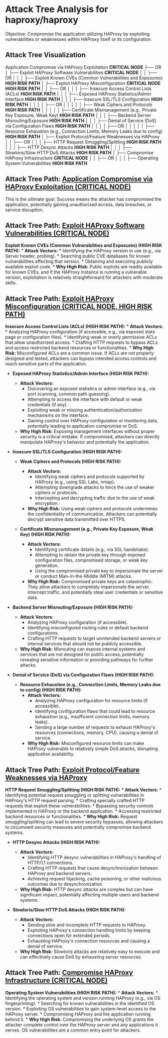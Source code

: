 # Attack Tree Analysis for haproxy/haproxy

Objective: Compromise the application utilizing HAProxy by exploiting vulnerabilities or weaknesses within HAProxy itself or its configuration.

## Attack Tree Visualization

Application Compromise via HAProxy Exploitation **CRITICAL NODE**
├── OR
│   ├── Exploit HAProxy Software Vulnerabilities **CRITICAL NODE**
│   │   ├── OR
│   │   │   ├── Exploit Known CVEs (Common Vulnerabilities and Exposures) **HIGH RISK PATH**
│   ├── Exploit HAProxy Misconfiguration **CRITICAL NODE** **HIGH RISK PATH**
│   │   ├── OR
│   │   │   ├── Insecure Access Control Lists (ACLs) **HIGH RISK PATH**
│   │   │   ├── Exposed HAProxy Statistics/Admin Interface **HIGH RISK PATH**
│   │   │   ├── Insecure SSL/TLS Configuration **HIGH RISK PATH**
│   │   │   │   ├── OR
│   │   │   │   │   ├── Weak Ciphers and Protocols **HIGH RISK PATH**
│   │   │   │   │   ├── Certificate Mismanagement (e.g., Private Key Exposure, Weak Key) **HIGH RISK PATH**
│   │   │   ├── Backend Server Misrouting/Exposure **HIGH RISK PATH**
│   │   │   ├── Denial of Service (DoS) via Configuration Flaws **HIGH RISK PATH**
│   │   │   │   ├── OR
│   │   │   │   │   ├── Resource Exhaustion (e.g., Connection Limits, Memory Leaks due to config) **HIGH RISK PATH**
│   ├── Exploit Protocol/Feature Weaknesses via HAProxy
│   │   ├── OR
│   │   │   ├── HTTP Request Smuggling/Splitting **HIGH RISK PATH**
│   │   │   ├── HTTP Desync Attacks **HIGH RISK PATH**
│   │   │   ├── Slowloris/Slow HTTP DoS Attacks **HIGH RISK PATH**
│   ├── Compromise HAProxy Infrastructure **CRITICAL NODE**
│   │   ├── OR
│   │   │   ├── Operating System Vulnerabilities **HIGH RISK PATH**

## Attack Tree Path: [Application Compromise via HAProxy Exploitation (CRITICAL NODE)](./attack_tree_paths/application_compromise_via_haproxy_exploitation__critical_node_.md)

This is the ultimate goal. Success means the attacker has compromised the application, potentially gaining unauthorized access, data breaches, or service disruption.

## Attack Tree Path: [Exploit HAProxy Software Vulnerabilities (CRITICAL NODE)](./attack_tree_paths/exploit_haproxy_software_vulnerabilities__critical_node_.md)

**Exploit Known CVEs (Common Vulnerabilities and Exposures) (HIGH RISK PATH):**
    *   **Attack Vectors:**
        *   Identifying the HAProxy version in use (e.g., via Server header, probing).
        *   Searching public CVE databases for known vulnerabilities affecting that version.
        *   Obtaining and executing publicly available exploit code.
    *   **Why High Risk:** Public exploits are readily available for known CVEs, and if the HAProxy instance is running a vulnerable version, exploitation is relatively straightforward for attackers with moderate skills.

## Attack Tree Path: [Exploit HAProxy Misconfiguration (CRITICAL NODE, HIGH RISK PATH)](./attack_tree_paths/exploit_haproxy_misconfiguration__critical_node__high_risk_path_.md)

**Insecure Access Control Lists (ACLs) (HIGH RISK PATH):**
    *   **Attack Vectors:**
        *   Analyzing HAProxy configuration (if accessible, e.g., via exposed stats page or configuration files).
        *   Identifying weak or overly permissive ACLs that allow unauthorized access.
        *   Crafting HTTP requests to bypass ACLs and access restricted backend resources or functionalities.
    *   **Why High Risk:** Misconfigured ACLs are a common issue. If ACLs are not properly designed and tested, attackers can bypass intended access controls and reach sensitive parts of the application.

*   **Exposed HAProxy Statistics/Admin Interface (HIGH RISK PATH):**
    *   **Attack Vectors:**
        *   Discovering an exposed statistics or admin interface (e.g., via port scanning, common path guessing).
        *   Attempting to access the interface with default or weak credentials (if any).
        *   Exploiting weak or missing authentication/authorization mechanisms on the interface.
        *   Gaining control over HAProxy configuration or monitoring data, potentially leading to application compromise or DoS.
    *   **Why High Risk:**  Exposing management interfaces without proper security is a critical mistake. If compromised, attackers can directly manipulate HAProxy's behavior and potentially the application.

*   **Insecure SSL/TLS Configuration (HIGH RISK PATH):**
    *   **Weak Ciphers and Protocols (HIGH RISK PATH):**
        *   **Attack Vectors:**
            *   Identifying weak ciphers and protocols supported by HAProxy (e.g., using SSL Labs, nmap).
            *   Attempting downgrade attacks to force the use of weaker ciphers or protocols.
            *   Intercepting and decrypting traffic due to the use of weak encryption.
        *   **Why High Risk:**  Using weak ciphers and protocols undermines the confidentiality of communication. Attackers can potentially decrypt sensitive data transmitted over HTTPS.

    *   **Certificate Mismanagement (e.g., Private Key Exposure, Weak Key) (HIGH RISK PATH):**
        *   **Attack Vectors:**
            *   Identifying certificate details (e.g., via SSL handshake).
            *   Attempting to obtain the private key through exposed configuration files, compromised storage, or weak key generation.
            *   Using the compromised private key to impersonate the server or conduct Man-in-the-Middle (MITM) attacks.
        *   **Why High Risk:**  Compromised private keys are catastrophic. They allow attackers to completely impersonate the server, intercept traffic, and potentially steal user credentials or sensitive data.

*   **Backend Server Misrouting/Exposure (HIGH RISK PATH):**
    *   **Attack Vectors:**
        *   Analyzing HAProxy configuration (if accessible).
        *   Identifying misconfigured routing rules or default backend configurations.
        *   Crafting HTTP requests to target unintended backend servers or internal services that should not be publicly accessible.
    *   **Why High Risk:** Misrouting can expose internal systems and services that are not designed for public access, potentially revealing sensitive information or providing pathways for further attacks.

*   **Denial of Service (DoS) via Configuration Flaws (HIGH RISK PATH):**
    *   **Resource Exhaustion (e.g., Connection Limits, Memory Leaks due to config) (HIGH RISK PATH):**
        *   **Attack Vectors:**
            *   Analyzing HAProxy configuration for resource limits (if accessible).
            *   Identifying configuration flaws that could lead to resource exhaustion (e.g., insufficient connection limits, memory leaks).
            *   Sending a large number of requests to exhaust HAProxy's resources (connections, memory, CPU), causing a denial of service.
        *   **Why High Risk:**  Misconfigured resource limits can make HAProxy vulnerable to relatively simple DoS attacks, disrupting application availability.

## Attack Tree Path: [Exploit Protocol/Feature Weaknesses via HAProxy](./attack_tree_paths/exploit_protocolfeature_weaknesses_via_haproxy.md)

**HTTP Request Smuggling/Splitting (HIGH RISK PATH):**
    *   **Attack Vectors:**
        *   Identifying potential request smuggling or splitting vulnerabilities in HAProxy's HTTP request parsing.
        *   Crafting specially crafted HTTP requests that exploit these vulnerabilities.
        *   Bypassing security controls implemented in HAProxy or the backend application.
        *   Accessing restricted backend resources or functionalities.
    *   **Why High Risk:** Request smuggling/splitting can lead to severe security bypasses, allowing attackers to circumvent security measures and potentially compromise backend systems.

*   **HTTP Desync Attacks (HIGH RISK PATH):**
    *   **Attack Vectors:**
        *   Identifying HTTP desync vulnerabilities in HAProxy's handling of HTTP/1.1 connections.
        *   Crafting HTTP requests that cause desynchronization between HAProxy and backend servers.
        *   Achieving request hijacking, cache poisoning, or other malicious outcomes due to desynchronization.
    *   **Why High Risk:** HTTP desync attacks are complex but can have significant impact, potentially affecting multiple users and backend systems.

*   **Slowloris/Slow HTTP DoS Attacks (HIGH RISK PATH):**
    *   **Attack Vectors:**
        *   Sending slow and incomplete HTTP requests to HAProxy.
        *   Exploiting HAProxy's connection handling limits by keeping connections open for extended periods.
        *   Exhausting HAProxy's connection resources and causing a denial of service.
    *   **Why High Risk:** Slowloris attacks are relatively easy to execute and can effectively cause DoS by exhausting server resources.

## Attack Tree Path: [Compromise HAProxy Infrastructure (CRITICAL NODE)](./attack_tree_paths/compromise_haproxy_infrastructure__critical_node_.md)

**Operating System Vulnerabilities (HIGH RISK PATH):**
    *   **Attack Vectors:**
        *   Identifying the operating system and version running HAProxy (e.g., via OS fingerprinting).
        *   Searching for known vulnerabilities in the identified OS version.
        *   Exploiting OS vulnerabilities to gain system-level access to the HAProxy server.
        *   Compromising HAProxy and the application running behind it.
    *   **Why High Risk:**  Compromising the underlying OS grants the attacker complete control over the HAProxy server and any applications it serves. OS vulnerabilities are a common entry point for attackers.

